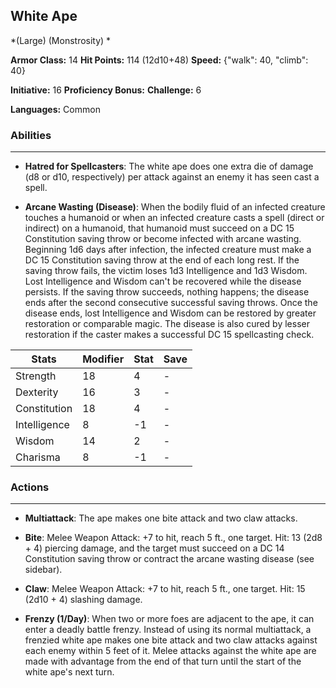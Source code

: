 ## White Ape
*(Large) (Monstrosity) *

**Armor Class:** 14
**Hit Points:** 114 (12d10+48)
**Speed:** {"walk": 40, "climb": 40}

**Initiative:** 16
**Proficiency Bonus:**
**Challenge:** 6

**Languages:** Common

### Abilities
 --- 
- **Hatred for Spellcasters**: The white ape does one extra die of damage (d8 or d10, respectively) per attack against an enemy it has seen cast a spell.

- **Arcane Wasting (Disease)**: When the bodily fluid of an infected creature touches a humanoid or when an infected creature casts a spell (direct or indirect) on a humanoid, that humanoid must succeed on a DC 15 Constitution saving throw or become infected with arcane wasting. Beginning 1d6 days after infection, the infected creature must make a DC 15 Constitution saving throw at the end of each long rest. If the saving throw fails, the victim loses 1d3 Intelligence and 1d3 Wisdom. Lost Intelligence and Wisdom can't be recovered while the disease persists. If the saving throw succeeds, nothing happens; the disease ends after the second consecutive successful saving throws. Once the disease ends, lost Intelligence and Wisdom can be restored by greater restoration or comparable magic. The disease is also cured by lesser restoration if the caster makes a successful DC 15 spellcasting check.



| Stats | Modifier | Stat | Save
| ---- | ---- | ---- | ---- |
| Strength | 18 | 4 | - |
| Dexterity | 16 | 3 | - |
| Constitution | 18 | 4 | - |
| Intelligence | 8 | -1 | - |
| Wisdom | 14 | 2 | - |
| Charisma | 8 | -1 | - |

### Actions
 --- 
- **Multiattack**: The ape makes one bite attack and two claw attacks.

- **Bite**: Melee Weapon Attack: +7 to hit, reach 5 ft., one target. Hit: 13 (2d8 + 4) piercing damage, and the target must succeed on a DC 14 Constitution saving throw or contract the arcane wasting disease (see sidebar).

- **Claw**: Melee Weapon Attack: +7 to hit, reach 5 ft., one target. Hit: 15 (2d10 + 4) slashing damage.

- **Frenzy (1/Day)**: When two or more foes are adjacent to the ape, it can enter a deadly battle frenzy. Instead of using its normal multiattack, a frenzied white ape makes one bite attack and two claw attacks against each enemy within 5 feet of it. Melee attacks against the white ape are made with advantage from the end of that turn until the start of the white ape's next turn.

